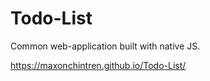 # Todo-List

Common web-application built with native JS. 

https://maxonchintren.github.io/Todo-List/
